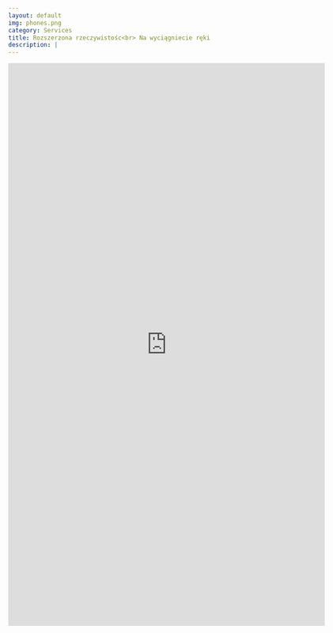 ```yaml
---
layout: default
img: phones.png
category: Services
title: Rozszerzona rzeczywistośc<br> Na wyciągniecie ręki
description: |
---
```

<iframe src="https://player.vimeo.com/video/464739135" width="640" height="1138" frameborder="0" allow="autoplay; fullscreen" allowfullscreen></iframe>